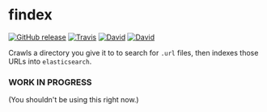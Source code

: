 # findex

[![GitHub release](https://img.shields.io/github/release/tqn/findex.svg?style=flat-square)]()
[![Travis](https://img.shields.io/travis/tqn/findex.svg?style=flat-square&branch=master)](https://travis-ci.org/tqn/findex)
[![David](https://img.shields.io/david/tqn/findex.svg?style=flat-square)](https://david-dm.org/tqn/findex#info=dependencies)
[![David](https://img.shields.io/david/dev/tqn/findex.svg?style=flat-square)](https://david-dm.org/tqn/findex#info=devDependencies)

Crawls a directory you give it to to search for `.url` files, then indexes those URLs into `elasticsearch`.

### WORK IN PROGRESS
(You shouldn't be using this right now.)
